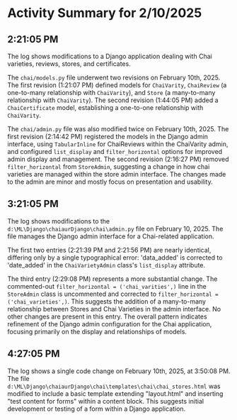 # Activity Summary for 2/10/2025

## 2:21:05 PM
The log shows modifications to a Django application dealing with Chai varieties, reviews, stores, and certificates.

The `chai/models.py` file underwent two revisions on February 10th, 2025.  The first revision (1:21:07 PM) defined models for `ChaiVarity`, `ChaiReview` (a one-to-many relationship with `ChaiVarity`), and `Store` (a many-to-many relationship with `ChaiVarity`). The second revision (1:44:05 PM) added a `ChaiCertificate` model, establishing a one-to-one relationship with `ChaiVarity`.

The `chai/admin.py` file was also modified twice on February 10th, 2025. The first revision (2:14:42 PM) registered the models in the Django admin interface, using `TabularInline` for ChaiReviews within the ChaiVarity admin,  and configured `list_display` and `filter_horizontal` options for improved admin display and management. The second revision (2:16:27 PM) removed `filter_horizontal` from `StoreAdmin`, suggesting a change in how chai varieties are managed within the store admin interface.  The changes made to the admin are minor and mostly focus on presentation and usability.


## 3:21:05 PM
The log shows modifications to the `d:\ML\Django\chaiaurDjango\chai\admin.py` file on February 10, 2025.  The file manages the Django admin interface for a Chai-related application.

The first two entries (2:21:39 PM and 2:21:56 PM) are nearly identical, differing only by a single typographical error: 'data_added' is corrected to 'date_added' in the `ChaiVarietyAdmin` class's `list_display` attribute.

The third entry (2:29:08 PM) represents a more substantial change.  The commented-out `filter_horizontal = ('chai_varities',)` line in the `StoreAdmin` class is uncommented and corrected to `filter_horizontal = ('chai_varieties',)`. This suggests the addition of a many-to-many relationship between Stores and Chai Varieties in the admin interface.  No other changes are present in this entry.  The overall pattern indicates refinement of the Django admin configuration for the Chai application, focusing primarily on the display and relationships of models.


## 4:27:05 PM
The log shows a single code change on February 10th, 2025, at 3:50:08 PM.  The file `d:\ML\Django\chaiaurDjango\chai\templates\chai\chai_stores.html` was modified to include a basic template extending "layout.html" and inserting "test content for forms" within a content block.  This suggests initial development or testing of a form within a Django application.
